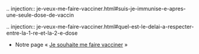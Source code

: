 .. injection:: je-veux-me-faire-vacciner.html#suis-je-immunise-e-apres-une-seule-dose-de-vaccin

.. injection:: je-veux-me-faire-vacciner.html#quel-est-le-delai-a-respecter-entre-la-1-re-et-la-2-e-dose

<div class="voir-aussi">

- Notre page « [Je souhaite me faire vacciner](/je-veux-me-faire-vacciner.html) »

</div>
